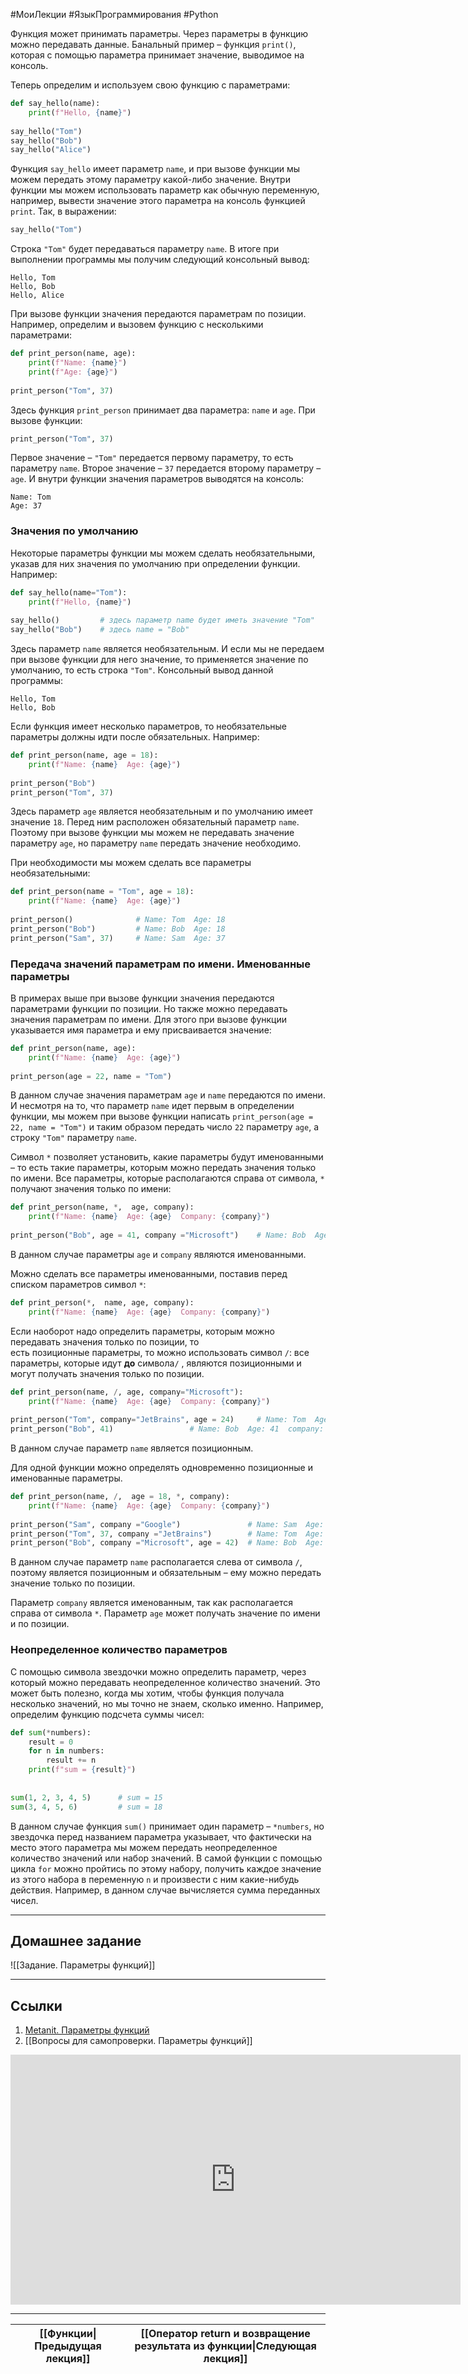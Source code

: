 #МоиЛекции #ЯзыкПрограммирования #Python 

Функция может принимать параметры. Через параметры в функцию можно передавать данные. Банальный пример – функция `print()`, которая с помощью параметра принимает значение, выводимое на консоль.

Теперь определим и используем свою функцию с параметрами:

```python
def say_hello(name):
    print(f"Hello, {name}")
 
say_hello("Tom")
say_hello("Bob")
say_hello("Alice")
```

Функция `say_hello` имеет параметр `name`, и при вызове функции мы можем передать этому параметру какой-либо значение. Внутри функции мы можем использовать параметр как обычную переменную, например, вывести значение этого параметра на консоль функцией `print`. Так, в выражении:

```python
say_hello("Tom")
```

Строка `"Tom"` будет передаваться параметру `name`. В итоге при выполнении программы мы получим следующий консольный вывод:

```
Hello, Tom
Hello, Bob
Hello, Alice
```

При вызове функции значения передаются параметрам по позиции. Например, определим и вызовем функцию с несколькими параметрами:

```python
def print_person(name, age):
    print(f"Name: {name}")
    print(f"Age: {age}")
 
print_person("Tom", 37)
```

Здесь функция `print_person` принимает два параметра: `name` и `age`. При вызове функции:

```python
print_person("Tom", 37)
```

Первое значение – `"Tom"` передается первому параметру, то есть параметру `name`. Второе значение – `37` передается второму параметру – `age`. И внутри функции значения параметров выводятся на консоль:

```
Name: Tom
Age: 37
```

### Значения по умолчанию

Некоторые параметры функции мы можем сделать необязательными, указав для них значения по умолчанию при определении функции. Например:

```python
def say_hello(name="Tom"):
    print(f"Hello, {name}")
 
say_hello()         # здесь параметр name будет иметь значение "Tom"
say_hello("Bob")    # здесь name = "Bob"
```

Здесь параметр `name` является необязательным. И если мы не передаем при вызове функции для него значение, то применяется значение по умолчанию, то есть строка `"Tom"`. Консольный вывод данной программы:

```
Hello, Tom
Hello, Bob
```

Если функция имеет несколько параметров, то необязательные параметры должны идти после обязательных. Например:

```python
def print_person(name, age = 18):
    print(f"Name: {name}  Age: {age}")
 
print_person("Bob")
print_person("Tom", 37)
```

Здесь параметр `age` является необязательным и по умолчанию имеет значение `18`. Перед ним расположен обязательный параметр `name`. Поэтому при вызове функции мы можем не передавать значение параметру `age`, но параметру `name` передать значение необходимо.

При необходимости мы можем сделать все параметры необязательными:

```python
def print_person(name = "Tom", age = 18):
    print(f"Name: {name}  Age: {age}")
 
print_person()              # Name: Tom  Age: 18
print_person("Bob")         # Name: Bob  Age: 18
print_person("Sam", 37)     # Name: Sam  Age: 37
```

### Передача значений параметрам по имени. Именованные параметры

В примерах выше при вызове функции значения передаются параметрами функции по позиции. Но также можно передавать значения параметрам по имени. Для этого при вызове функции указывается имя параметра и ему присваивается значение:

```python
def print_person(name, age):
    print(f"Name: {name}  Age: {age}")
 
print_person(age = 22, name = "Tom")
```

В данном случае значения параметрам `age` и `name` передаются по имени. И несмотря на то, что параметр `name` идет первым в определении функции, мы можем при вызове функции написать `print_person(age = 22, name = "Tom")` и таким образом передать число `22` параметру `age`, а строку `"Tom"` параметру `name`.

Символ `*` позволяет установить, какие параметры будут именованными – то есть такие параметры, которым можно передать значения только по имени. Все параметры, которые располагаются справа от символа, `*` получают значения только по имени:

```python
def print_person(name, *,  age, company):
    print(f"Name: {name}  Age: {age}  Company: {company}")
 
print_person("Bob", age = 41, company ="Microsoft")    # Name: Bob  Age: 41  company: Microsoft
```

В данном случае параметры `age` и `company` являются именованными.

Можно сделать все параметры именованными, поставив перед списком параметров символ `*`:

```python
def print_person(*,  name, age, company):
    print(f"Name: {name}  Age: {age}  Company: {company}")
```

Если наоборот надо определить параметры, которым можно передавать значения только по позиции, то есть позиционные параметры, то можно использовать символ `/`: все параметры, которые идут **до** символа`/` , являются позиционными и могут получать значения только по позиции.

```python
def print_person(name, /, age, company="Microsoft"):
    print(f"Name: {name}  Age: {age}  Company: {company}")
 
print_person("Tom", company="JetBrains", age = 24)     # Name: Tom  Age: 24  company: JetBrains
print_person("Bob", 41)                 # Name: Bob  Age: 41  company: Microsoft
```

В данном случае параметр `name` является позиционным.

Для одной функции можно определять одновременно позиционные и именованные параметры.

```python
def print_person(name, /,  age = 18, *, company):
    print(f"Name: {name}  Age: {age}  Company: {company}")
 
print_person("Sam", company ="Google")               # Name: Sam  Age: 18  company: Google
print_person("Tom", 37, company ="JetBrains")        # Name: Tom  Age: 37  company: JetBrains
print_person("Bob", company ="Microsoft", age = 42)  # Name: Bob  Age: 42  company: Microsoft
```

В данном случае параметр `name` располагается слева от символа `/`, поэтому является позиционным и обязательным – ему можно передать значение только по позиции.

Параметр `company` является именованным, так как располагается справа от символа `*`. Параметр `age` может получать значение по имени и по позиции.

### Неопределенное количество параметров

С помощью символа звездочки можно определить параметр, через который можно передавать неопределенное количество значений. Это может быть полезно, когда мы хотим, чтобы функция получала несколько значений, но мы точно не знаем, сколько именно. Например, определим функцию подсчета суммы чисел:

```python
def sum(*numbers):
    result = 0
    for n in numbers:
        result += n
    print(f"sum = {result}")
 
 
sum(1, 2, 3, 4, 5)      # sum = 15
sum(3, 4, 5, 6)         # sum = 18
```

В данном случае функция `sum()` принимает один параметр – `*numbers`, но звездочка перед названием параметра указывает, что фактически на место этого параметра мы можем передать неопределенное количество значений или набор значений. В самой функции с помощью цикла `for` можно пройтись по этому набору, получить каждое значение из этого набора в переменную `n` и произвести с ним какие-нибудь действия. Например, в данном случае вычисляется сумма переданных чисел.

---
## Домашнее задание

![[Задание. Параметры функций]]

---
## Ссылки

1. [Metanit. Параметры функций](https://metanit.com/python/tutorial/2.15.php)
2. [[Вопросы для самопроверки. Параметры функций]]

<iframe width="720" height="400" src="https://www.youtube.com/embed/6K5v4--G__U" title="Уроки Python с нуля / #12 – Функции (def, lambda)" frameborder="0" allow="accelerometer; autoplay; clipboard-write; encrypted-media; gyroscope; picture-in-picture; web-share" referrerpolicy="strict-origin-when-cross-origin" allowfullscreen></iframe>

---

| [[Функции\|Предыдущая лекция]] | [[Оператор return и возвращение результата из функции\|Следующая лекция]] |
| ------------------------------ | ------------------------------------------------------------------------- |

